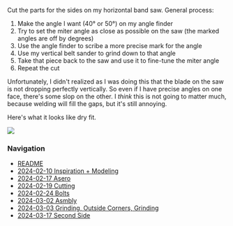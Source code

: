 Cut the parts for the sides on my horizontal band saw. General process:

1. Make the angle I want (40° or 50°) on my angle finder
2. Try to set the miter angle as close as possible on the saw (the marked angles are off by degrees)
3. Use the angle finder to scribe a more precise mark for the angle
4. Use my vertical belt sander to grind down to that angle
5. Take that piece back to the saw and use it to fine-tune the miter angle
6. Repeat the cut

Unfortunately, I didn't realized as I was doing this that the blade on the saw is not dropping perfectly vertically. So even if I have precise angles on one face, there's some slop on the other. I _think_ this is not going to matter much, because welding will fill the gaps, but it's still annoying.

Here's what it looks like dry fit.

![](https://live.staticflickr.com/65535/53568914915_8e392ef969_4k.jpg)


### Navigation
* [README](README.md)
* [2024-02-10 Inspiration + Modeling](2024-02-10%20Inspiration%20%2B%20Modeling.md)
* [2024-02-17 Asero](2024-02-17%20Asero.md)
* [2024-02-19 Cutting](2024-02-19%20Cutting.md)
* [2024-02-24 Bolts](2024-02-24%20Bolts.md)
* [2024-03-02 Asmbly](2024-03-02%20Asmbly.md)
* [2024-03-03 Grinding, Outside Corners, Grinding](2024-03-03%20Grinding%2C%20Outside%20Corners%2C%20Grinding.md)
* [2024-03-17 Second Side](2024-03-17%20Second%20Side.md)

